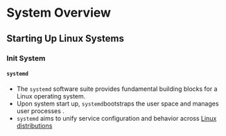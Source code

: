 # System Overview

## Starting Up Linux Systems 



### Init System 

#### `systemd`

* The `systemd` software suite provides fundamental building blocks for a Linux operating system. 
* Upon system start up, `systemd`bootstraps the user space and manages user processes .
* `systemd` aims to unify service configuration and behavior across [Linux distributions](https://en.wikipedia.org/wiki/Linux_distribution)

